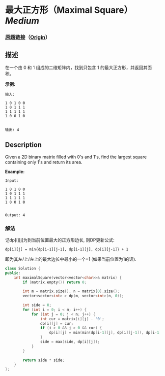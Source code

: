 # 最大正方形（Maximal Square）*Medium*
### [原题链接](https://leetcode-cn.com/problems/maximal-square)（[Origin](https://leetcode.com/problems/maximal-square)）
## 描述
在一个由 0 和 1 组成的二维矩阵内，找到只包含 1 的最大正方形，并返回其面积。

**示例:**
```
输入: 

1 0 1 0 0
1 0 1 1 1
1 1 1 1 1
1 0 0 1 0


输出: 4
```

## Description
Given a 2D binary matrix filled with 0&#39;s and 1&#39;s, find the largest square containing only 1&#39;s and return its area.

**Example:**
```
Input: 

1 0 1 0 0
1 0 1 1 1
1 1 1 1 1
1 0 0 1 0


Output: 4
```


### 解法
记dp[i][j]为到当前位置最大的正方形边长, 则DP更新公式:
    
    dp[i][j] = min{dp[i-1][j-1], dp[i-1][j], dp[i][j-1]} + 1
    
即为其左/上/左上的最大边长中最小的一个+1 (如果当前位置为1的话).

```c++
class Solution {
public:
    int maximalSquare(vector<vector<char>>& matrix) {
        if (matrix.empty()) return 0;
        
        int m = matrix.size(), n = matrix[0].size();
        vector<vector<int> > dp(m, vector<int>(n, 0));
        
        int side = 0;
        for (int i = 0; i < m; i++) {
            for (int j = 0; j < n; j++) {
                int cur = matrix[i][j] - '0';
                dp[i][j] = cur;
                if (i > 0 && j > 0 && cur) {
                    dp[i][j] = min(min(dp[i-1][j], dp[i][j-1]), dp[i-1][j-1]) + 1;
                }
                side = max(side, dp[i][j]);
            }
        }
        
        return side * side;
    }
};
```
